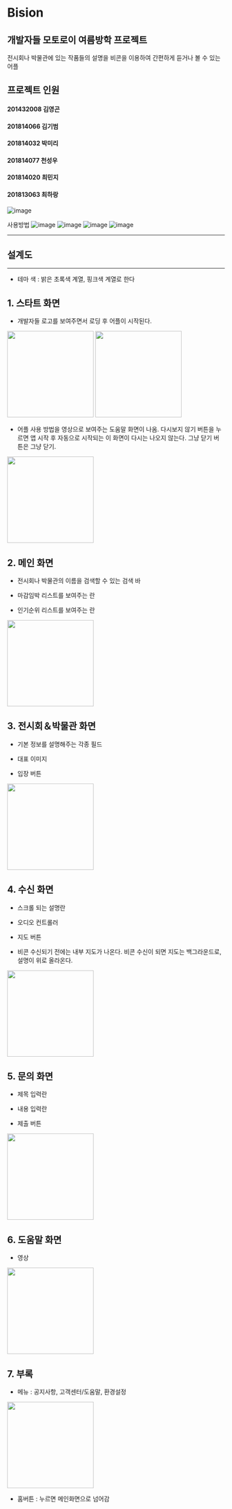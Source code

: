  Bision
=============
개발자들 모토로이 여름방학 프로젝트  
-----------------------------------
전시회나 박물관에 있는 작품들의 설명을 비콘을 이용하여 간편하게 듣거나 볼 수 있는 어플

## 프로젝트 인원

#### 201432008 김영곤
#### 201814066 김기범
#### 201814032 박미리
#### 201814077 천성우
#### 201814020 최민지
#### 201813063 최하랑


![image](https://github.com/choifi/Bision/assets/62766631/a2b8791a-2aea-4488-985e-1645e5845bdd)


사용방법
![image](https://github.com/choifi/Bision/assets/62766631/6c83f0ef-c630-4ad6-9443-3bcabfe677a3)
![image](https://github.com/choifi/Bision/assets/62766631/eea5a4e1-da16-4b71-8958-0b7abf4d9d83)
![image](https://github.com/choifi/Bision/assets/62766631/4cac9ea6-e031-41fb-b8ea-9752eac98bb8)
![image](https://github.com/choifi/Bision/assets/62766631/7db4943e-9f86-458b-b8bf-37c1a9c91469)



----------

설계도
------
--------------

+ 테마 색 : 밝은 초록색 계열, 핑크색 계열로 한다

## 1. 스타트 화면

- 개발자들 로고를 보여주면서 로딩 후 어플이 시작된다.

<div>
 <img width="200" src="https://user-images.githubusercontent.com/33260476/41773847-6c207432-7658-11e8-8d75-1e643adba81d.jpg">
 <img width="200" src="https://user-images.githubusercontent.com/33260476/41773848-6c8eb2d0-7658-11e8-88fa-8f54f7bf923d.jpg">
</div>


- 어플 사용 방법을 영상으로 보여주는 도움말 화면이 나옴. 
다시보지 않기 버튼을 누르면 앱 시작 후 자동으로 시작되는 이 화면이 다시는 나오지 않는다. 그냥 닫기 버튼은 그냥 닫기.

<img width="200" src="https://user-images.githubusercontent.com/33260476/41773860-74005cda-7658-11e8-93ca-57ab9c894847.jpg">

## 2. 메인 화면

- 전시회나 박물관의 이름을 검색할 수 있는 검색 바

- 마감임박 리스트를 보여주는 란

- 인기순위 리스트를 보여주는 란 

<img width="200" src="https://user-images.githubusercontent.com/33260476/41773857-71e28e5a-7658-11e8-9d00-14c675ef1b31.jpg">

## 3. 전시회＆박물관 화면 

- 기본 정보를 설명해주는 각종 필드

- 대표 이미지 

- 입장 버튼

<img width="200" src="https://user-images.githubusercontent.com/33260476/41773856-7027aa64-7658-11e8-8ed0-4b58e7d7bf92.jpg">

## 4. 수신 화면

- 스크롤 되는 설명란

- 오디오 컨트롤러 

- 지도 버튼

- 비콘 수신되기 전에는 내부 지도가 나온다. 비콘 수신이 되면 지도는 백그라운드로, 설명이 위로 올라온다. 

<img width="200" src="https://user-images.githubusercontent.com/33260476/41773864-75141a62-7658-11e8-9630-39cfb9d93442.jpg">

## 5. 문의 화면

- 제목 입력란

- 내용 입력란

- 제출 버튼

<img width="200" src="https://user-images.githubusercontent.com/33260476/41773852-6f05b338-7658-11e8-84b7-242a6b4381e9.jpg">

## 6. 도움말 화면

- 영상

<img width="200" src="https://user-images.githubusercontent.com/33260476/41773855-6f9d8154-7658-11e8-8d9e-be27282f96ea.jpg">

## 7. 부록

- 메뉴 : 공지사항, 고객센터/도움말, 환경설정 

<img width="200" src="https://user-images.githubusercontent.com/33260476/41773861-7492c70a-7658-11e8-903e-4fb0cce4bd30.jpg">

- 홈버튼 : 누르면 메인화면으로 넘어감 
 

